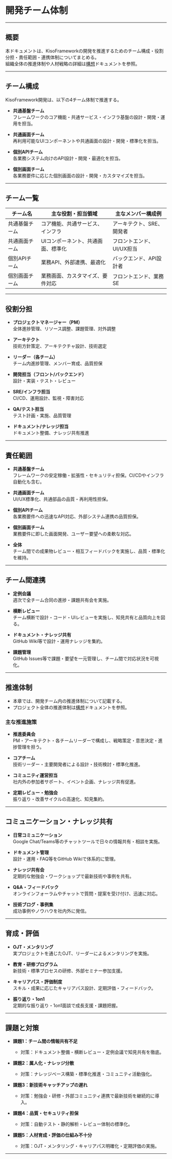 # 開発チーム体制

---

## 概要

本ドキュメントは、KisoFrameworkの開発を推進するためのチーム構成・役割分担・責任範囲・連携体制についてまとめる。  
組織全体の推進体制や人材戦略の詳細は[構想](02_構想.md)ドキュメントを参照。

---

## チーム構成

KisoFramework開発は、以下の4チーム体制で推進する。

- **共通基盤チーム**  
  フレームワークのコア機能・共通サービス・インフラ基盤の設計・開発・運用を担当。

- **共通画面チーム**  
  再利用可能なUIコンポーネントや共通画面の設計・開発・標準化を担当。

- **個別APIチーム**  
  各業務システム向けのAPI設計・開発・最適化を担当。

- **個別画面チーム**  
  各業務要件に応じた個別画面の設計・開発・カスタマイズを担当。

---

## チーム一覧

| チーム名         | 主な役割・担当領域                   | 主なメンバー構成例           |
|------------------|--------------------------------------|------------------------------|
| 共通基盤チーム   | コア機能、共通サービス、インフラ      | アーキテクト、SRE、開発者    |
| 共通画面チーム   | UIコンポーネント、共通画面、標準化    | フロントエンド、UI/UX担当    |
| 個別APIチーム    | 業務API、外部連携、最適化            | バックエンド、API設計者      |
| 個別画面チーム   | 業務画面、カスタマイズ、要件対応      | フロントエンド、業務SE       |

---

## 役割分担

- **プロジェクトマネージャー（PM）**  
  全体進捗管理、リソース調整、課題管理、対外調整

- **アーキテクト**  
  技術方針策定、アーキテクチャ設計、技術選定

- **リーダー（各チーム）**  
  チーム内進捗管理、メンバー育成、品質担保

- **開発担当（フロント/バックエンド）**  
  設計・実装・テスト・レビュー

- **SRE/インフラ担当**  
  CI/CD、運用設計、監視・障害対応

- **QA/テスト担当**  
  テスト計画・実施、品質管理

- **ドキュメント/ナレッジ担当**  
  ドキュメント整備、ナレッジ共有推進

---

## 責任範囲

- **共通基盤チーム**  
  フレームワークの安定稼働・拡張性・セキュリティ担保。CI/CDやインフラ自動化も含む。

- **共通画面チーム**  
  UI/UX標準化、共通部品の品質・再利用性担保。

- **個別APIチーム**  
  各業務要件への迅速なAPI対応、外部システム連携の品質担保。

- **個別画面チーム**  
  業務要件に即した画面開発、ユーザー要望への柔軟な対応。

- **全体**  
  チーム間での成果物レビュー・相互フィードバックを実施し、品質・標準化を維持。

---

## チーム間連携

- **定例会議**  
  週次で全チーム合同の進捗・課題共有会を実施。

- **横断レビュー**  
  チーム横断で設計・コード・UIレビューを実施し、知見共有と品質向上を図る。

- **ドキュメント・ナレッジ共有**  
  GitHub Wiki等で設計・運用ナレッジを集約。

- **課題管理**  
  GitHub Issues等で課題・要望を一元管理し、チーム間で対応状況を可視化。

---

## 推進体制

- 本章では、開発チーム内の推進体制について記載する。
- プロジェクト全体の推進体制は[構想](02_構想.md)ドキュメントを参照。

### 主な推進施策

- **推進委員会**  
  PM・アーキテクト・各チームリーダーで構成し、戦略策定・意思決定・進捗管理を担う。

- **コアチーム**  
  技術リーダー・主要開発者による設計・技術検討・標準化推進。

- **コミュニティ運営担当**  
  社内外の参加者サポート、イベント企画、ナレッジ共有促進。

- **定期レビュー・勉強会**  
  振り返り・改善サイクルの高速化、知見集約。

---

## コミュニケーション・ナレッジ共有

- **日常コミュニケーション**  
  Google Chat/Teams等のチャットツールで日々の情報共有・相談を実施。

- **ドキュメント管理**  
  設計・運用・FAQ等をGitHub Wikiで体系的に管理。

- **ナレッジ共有会**  
  定期的な勉強会・ワークショップで最新技術や事例を共有。

- **Q&A・フィードバック**  
  オンラインフォーラムやチャットで質問・提案を受け付け、迅速に対応。

- **技術ブログ・事例集**  
  成功事例やノウハウを社内外に発信。

---

## 育成・評価

- **OJT・メンタリング**  
  実プロジェクトを通じたOJT、リーダーによるメンタリングを実施。

- **教育・研修プログラム**  
  新技術・標準プロセスの研修、外部セミナー参加支援。

- **キャリアパス・評価制度**  
  スキル・成果に応じたキャリアパス設計、定期評価・フィードバック。

- **振り返り・1on1**  
  定期的な振り返り・1on1面談で成長支援・課題把握。

---

## 課題と対策

- **課題1：チーム間の情報共有不足**  
  - 対策：ドキュメント整備・横断レビュー・定例会議で知見共有を徹底。

- **課題2：属人化・ナレッジ分散**  
  - 対策：ナレッジベース構築・標準化推進・コミュニティ活動強化。

- **課題3：新技術キャッチアップの遅れ**  
  - 対策：勉強会・研修・外部コミュニティ連携で最新技術を継続的に導入。

- **課題4：品質・セキュリティ担保**  
  - 対策：自動テスト・静的解析・レビュー体制の標準化。

- **課題5：人材育成・評価の仕組み不十分**  
  - 対策：OJT・メンタリング・キャリアパス明確化・定期評価の実施。

---